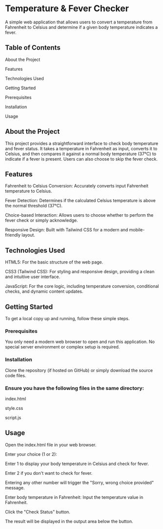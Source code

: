 # Temperature & Fever Checker
A simple web application that allows users to convert a temperature from Fahrenheit to Celsius and determine if a given body temperature indicates a fever.

## Table of Contents
About the Project

Features

Technologies Used

Getting Started

Prerequisites

Installation

Usage

## About the Project
This project provides a straightforward interface to check body temperature and fever status. It takes a temperature in Fahrenheit as input, converts it to Celsius, and then compares it against a normal body temperature (37°C) to indicate if a fever is present. Users can also choose to skip the fever check.

## Features
Fahrenheit to Celsius Conversion: Accurately converts input Fahrenheit temperature to Celsius.

Fever Detection: Determines if the calculated Celsius temperature is above the normal threshold (37°C).

Choice-based Interaction: Allows users to choose whether to perform the fever check or simply acknowledge.

Responsive Design: Built with Tailwind CSS for a modern and mobile-friendly layout.

## Technologies Used
HTML5: For the basic structure of the web page.

CSS3 (Tailwind CSS): For styling and responsive design, providing a clean and intuitive user interface.

JavaScript: For the core logic, including temperature conversion, conditional checks, and dynamic content updates.

## Getting Started
To get a local copy up and running, follow these simple steps.

### Prerequisites
You only need a modern web browser to open and run this application. No special server environment or complex setup is required.

### Installation
Clone the repository (if hosted on GitHub) or simply download the source code files.

### Ensure you have the following files in the same directory:

index.html

style.css

script.js

## Usage
Open the index.html file in your web browser.

Enter your choice (1 or 2):

Enter 1 to display your body temperature in Celsius and check for fever.

Enter 2 if you don't want to check for fever.

Entering any other number will trigger the "Sorry, wrong choice provided" message.

Enter body temperature in Fahrenheit: Input the temperature value in Fahrenheit.

Click the "Check Status" button.

The result will be displayed in the output area below the button.
